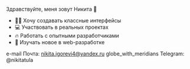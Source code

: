 Здравствуйте, меня зовут Никита 👋

- 👨‍💻 Хочу создавать классные интерфейсы  
- 💻 Участвовать в реальных проектах  
- 🔥 Работать с опытными разработчиками  
- :star2: Изучать новое в web-разработке 

e-mail Почта: nikita.igorevi4@yandex.ru
globe_with_meridians Telegram: @nikitatula
